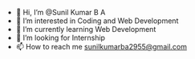 - 👋 Hi, I’m @Sunil Kumar B A
- 👀 I’m interested in Coding and Web Development 
- 🌱 I’m currently learning Web Development 
- 💞️ I’m looking for Internship
- 📫 How to reach me sunilkumarba2955@gmail.com

<!---
Sunilkumarba2955/Sunilkumarba2955 is a ✨ special ✨ repository because its `README.md` (this file) appears on your GitHub profile.
You can click the Preview link to take a look at your changes.
--->
